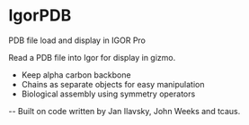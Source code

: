 # IgorPDB

PDB file load and display in IGOR Pro

Read a PDB file into Igor for display in gizmo.

- Keep alpha carbon backbone
- Chains as separate objects for easy manipulation
- Biological assembly using symmetry operators

--
Built on code written by Jan Ilavsky, John Weeks and tcaus.